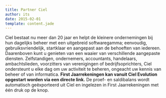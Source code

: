 ```yaml
---
title: Partner Ciel
author: its
date: 2015-02-01
template: content.jade
---
```


Ciel bestaat nu meer dan 20 jaar en helpt de kleinere ondernemingen bij hun dagelijks beheer met een uitgebreid softwaregamma; eenvoudig, gebruiksvriendelijk, startklaar en aangepast aan de behoeften van iedereen.
Daarenboven kunt u genieten van een waaier van verschillende aangepaste diensten.
Zelfstandigen, ondernemers, accountants, handelaars, ambachtslieden, voorzitters van verenigingen of bedrijfsoprichters, Ciel ondersteunt u elke dag om uw activiteit te beheren, ongeacht uw kennis van beheer of van informatica.
**First Jaarrekeningen kan vanuit Ciel Evolution opgestart worden via een directe link.** De proef- en saldibalans wordt automatisch geëxporteerd uit Ciel en ingelezen in First Jaarrekeningen met één druk op de knop.
